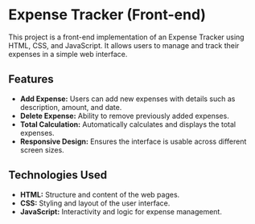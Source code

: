 # Expense Tracker (Front-end)

This project is a front-end implementation of an Expense Tracker using HTML, CSS, and JavaScript. It allows users to manage and track their expenses in a simple web interface.

## Features

- **Add Expense:** Users can add new expenses with details such as description, amount, and date.
- **Delete Expense:** Ability to remove previously added expenses.
- **Total Calculation:** Automatically calculates and displays the total expenses.
- **Responsive Design:** Ensures the interface is usable across different screen sizes.

## Technologies Used

- **HTML:** Structure and content of the web pages.
- **CSS:** Styling and layout of the user interface.
- **JavaScript:** Interactivity and logic for expense management.


